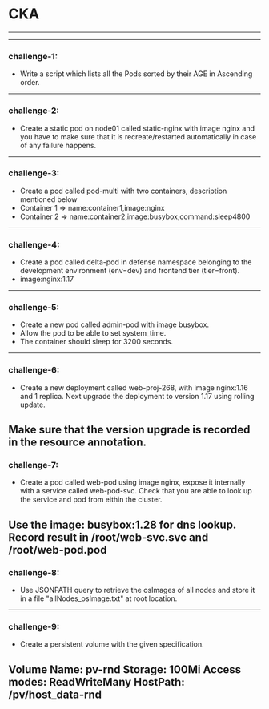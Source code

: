 # CKA
-------------------------------------------------------------------------------
-------------------------------------------------------------------------------
### challenge-1: 
* Write a script which lists all the Pods sorted by their AGE in Ascending order.
-------------------------------------------------------------------------------
### challenge-2: 
* Create a static pod on node01 called static-nginx with image nginx and you have to make sure that it is recreate/restarted automatically in case of any failure happens.
-------------------------------------------------------------------------------
### challenge-3: 
* Create a pod called pod-multi with two containers, description mentioned below
* Container 1 => name:container1,image:nginx
* Container 2 => name:container2,image:busybox,command:sleep4800
-------------------------------------------------------------------------------
### challenge-4: 
* Create a pod called delta-pod in defense namespace belonging to the development environment (env=dev) and frontend tier (tier=front).
* image:nginx:1.17
-------------------------------------------------------------------------------
### challenge-5: 
* Create a new pod called admin-pod with image busybox.
* Allow the pod to be able to set system_time.
* The container should sleep for 3200 seconds.
-------------------------------------------------------------------------------
### challenge-6:
* Create a new deployment called web-proj-268, with image nginx:1.16 and 1 replica. Next upgrade the deployment to version 1.17 using rolling update.

Make sure that the version upgrade is recorded in the resource annotation.
-------------------------------------------------------------------------------
### challenge-7:
* Create a pod called web-pod using image nginx, expose it internally with a service called web-pod-svc. Check that you are able to look up the service and pod from eithin the cluster.

Use the image: busybox:1.28 for dns lookup.
Record result in /root/web-svc.svc and /root/web-pod.pod
-------------------------------------------------------------------------------
### challenge-8: 
* Use JSONPATH query to retrieve the osImages of all nodes and store it in a file "allNodes_osImage.txt" at root location.
-------------------------------------------------------------------------------
### challenge-9:
* Create a persistent volume with the given specification.

Volume Name: pv-rnd
Storage: 100Mi
Access modes: ReadWriteMany
HostPath: /pv/host_data-rnd
-------------------------------------------------------------------------------